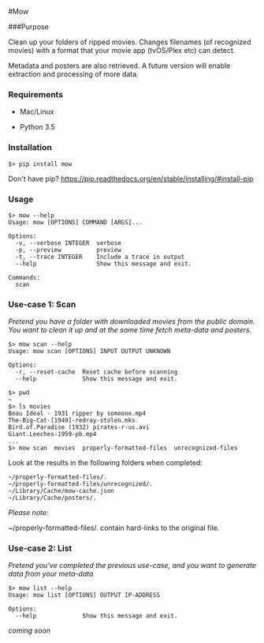 #Mow

###Purpose

Clean up your folders of ripped movies. Changes filenames (of recognized movies) with a format that your movie app (tvOS/Plex etc) can detect.

Metadata and posters are also retrieved. A future version will enable extraction and processing of more data.

### Requirements

- Mac/Linux 

- Python 3.5

### Installation

`$> pip install mow`

Don't have pip? https://pip.readthedocs.org/en/stable/installing/#install-pip

### Usage
```script
$> mow --help
Usage: mow [OPTIONS] COMMAND [ARGS]...

Options:
  -v, --verbose INTEGER  verbose
  -p, --preview          preview
  -t, --trace INTEGER    Include a trace in output
  --help                 Show this message and exit.

Commands:
  scan
```


### Use-case 1: **Scan**
_Pretend you have a folder with downloaded movies from the public domain. You want to clean it up and at the same time fetch meta-data and posters._

```script
$> mow scan --help
Usage: mow scan [OPTIONS] INPUT OUTPUT UNKNOWN                    
                                                                  
Options:                                                          
  -r, --reset-cache  Reset cache before scanning
  --help             Show this message and exit.   

$> pwd
~
$> ls movies
Beau Ideal - 1931 ripper by someone.mp4
The-Big-Cat-[1949]-redray-stolen.mks
Bird.of.Paradise (1932) pirates-r-us.avi
Giant.Leeches-1959-pb.mp4
...
$> mow scan  movies  properly-formatted-files  unrecognized-files
```

Look at the results in the following folders when completed:
```
~/properly-formatted-files/.
~/properly-formatted-files/unrecognized/.
~/Library/Cache/mow-cache.json
~/Library/Cache/posters/.
```

*Please note:*

~/properly-formatted-files/. contain hard-links to the original file.
### Use-case 2: **List**
_Pretend you've completed the previous use-case, and you want to generate data from your meta-data_

```script
$> mow list --help
Usage: mow list [OPTIONS] OUTPUT IP-ADDRESS
                                                                  
Options:                                                            
  --help             Show this message and exit.   
```

*coming soon*
